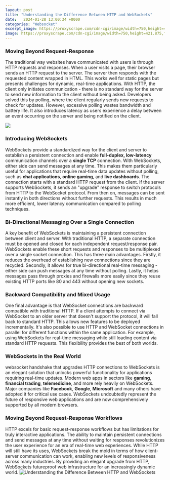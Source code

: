 ```yaml
---
layout: post
title: "Understanding the Difference Between HTTP and WebSockets"
date:   2024-01-28 13:00:34 +0000
categories: "Websocket"
excerpt_image: https://proxyscrape.com/cdn-cgi/image/width=750,height=421.875,fit=crop,quality=80,format=auto,onerror=redirect,metadata=none/blog/wp-content/uploads/fres-9.png
image: https://proxyscrape.com/cdn-cgi/image/width=750,height=421.875,fit=crop,quality=80,format=auto,onerror=redirect,metadata=none/blog/wp-content/uploads/fres-9.png
---
```


### Moving Beyond Request-Response  
The traditional way websites have communicated with users is through HTTP requests and responses. When a user visits a page, their browser sends an HTTP request to the server. The server then responds with the requested content wrapped in HTML. This works well for static pages but presents challenges for dynamic, real-time applications. 
With HTTP, the client only initiates communication - there is no standard way for the server to send new information to the client without being asked. Developers solved this by polling, where the client regularly sends new requests to check for updates. However, excessive polling wastes bandwidth and battery life. It also introduces latency as users experience a delay between an event occurring on the server and being notified on the client.

![](https://lh6.googleusercontent.com/J5iTJ2q3iKNQ8w7-nFGu58DirAS7GocChZXYJNPJ0RiaAV72T56R2kuG3SlU_9plmDaL6iGLi_RVajJbm84uwAIH3yKUmDydgKp7N4k4eWd7961jsO2s61av0eQYzqaR__yBGdSGOuG55rCSzaAGYw)
### Introducing WebSockets 
WebSockets provide a standardized way for the client and server to establish a persistent connection and enable **full-duplex, low-latency** communication channels over a **single TCP** connection. With WebSockets, either side can send messages at any time. This makes them particularly useful for applications that require real-time data updates without polling, such as **chat applications**, **online gaming**, and **live dashboards**.
The connection starts with a standard HTTP request from the client. If the server supports WebSockets, it sends an "upgrade" response to switch protocols from HTTP to the WebSocket protocol. From then on, messages can be sent instantly in both directions without further requests. This results in much more efficient, lower latency communication compared to polling techniques.
### Bi-Directional Messaging Over a Single Connection
A key benefit of WebSockets is maintaining a persistent connection between client and server. With traditional HTTP, a separate connection must be opened and closed for each independent request/response pair. WebSockets enable these short requests and responses to be multiplexed over a single socket connection.
This has three main advantages. Firstly, it reduces the overhead of establishing new connections since they are recycled. Secondly, it allows for true bi-directional real-time messaging - either side can push messages at any time without polling. Lastly, it helps messages pass through proxies and firewalls more easily since they reuse existing HTTP ports like 80 and 443 without opening new sockets.
### Backward Compatibility and Mixed Usage
One final advantage is that WebSocket connections are backward compatible with traditional HTTP. If a client attempts to connect via WebSocket to an older server that doesn't support the protocol, it will fall back to standard HTTP. This allows new features to be deployed incrementally. 
It's also possible to use HTTP and WebSocket connections in parallel for different functions within the same application. For example, using WebSockets for real-time messaging while still loading content via standard HTTP requests. This flexibility provides the best of both worlds.
### WebSockets in the Real World
websocket handshake that upgrades HTTP connections to WebSockets is an elegant solution that unlocks powerful functionality for applications requiring real-time updates. Modern web apps in sectors like **gaming**, **financial trading**, **telemedicine**, and more rely heavily on WebSockets. Major companies like **Facebook**, **Google**, **Microsoft** and many others have adopted it for critical use cases. WebSockets undoubtedly represent the future of responsive web applications and are now comprehensively supported by all modern browsers.
### Moving Beyond Request-Response Workflows
HTTP excels for basic request-response workflows but has limitations for truly interactive applications. The ability to maintain persistent connections and send messages at any time without waiting for responses revolutionizes the user experience for an era of real-time web experiences. While HTTP will still have its uses, WebSockets break the mold in terms of how client-server communication can work, enabling new levels of responsiveness across many industries. By providing an elegant upgrade from HTTP, WebSockets futureproof web infrastructure for an increasingly dynamic world.
 ![Understanding the Difference Between HTTP and WebSockets](https://proxyscrape.com/cdn-cgi/image/width=750,height=421.875,fit=crop,quality=80,format=auto,onerror=redirect,metadata=none/blog/wp-content/uploads/fres-9.png)
